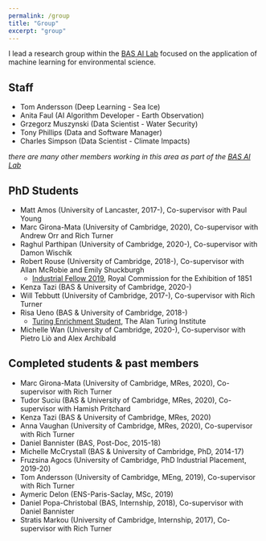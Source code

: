 ```yaml
---
permalink: /group
title: "Group"
excerpt: "group"
---
```


I lead a research group within the [BAS AI Lab](https://www.bas.ac.uk/ai) focused on the application of machine learning for environmental science.

## Staff
* Tom Andersson (Deep Learning - Sea Ice)
* Anita Faul (AI Algorithm Developer - Earth Observation)
* Grzegorz Muszynski (Data Scientist - Water Security) 
* Tony Phillips (Data and Software Manager)
* Charles Simpson (Data Scientist - Climate Impacts) 

_there are many other members working in this area as part of the [BAS AI Lab](https://www.bas.ac.uk/project/ai/#people)_


## PhD Students
* Matt Amos (University of Lancaster, 2017-), Co-supervisor with Paul Young
* Marc Girona-Mata (University of Cambridge, 2020), Co-supervisor with Andrew Orr and Rich Turner
* Raghul Parthipan (University of Cambridge, 2020-), Co-supervisor with Damon Wischik
* Robert Rouse (University of Cambridge, 2018-), Co-supervisor with Allan McRobie and Emily Shuckburgh
    * [Industrial Fellow 2019](https://www.royalcommission1851.org/predicting-flooding-effects-with-ai/), Royal Commission for the Exhibition of 1851
* Kenza Tazi (BAS & University of Cambridge, 2020-)
* Will Tebbutt (University of Cambridge, 2017-), Co-supervisor with Rich Turner
* Risa Ueno (BAS & University of Cambridge, 2018-)
    * [Turing Enrichment Student](https://www.turing.ac.uk/people/enrichment-students/risa-ueno), The Alan Turing Institute
* Michelle Wan (University of Cambridge, 2020-), Co-supervisor with Pietro Liò and Alex Archibald

<!-- ## MRes/MEng Students -->


## Completed students & past members
* Marc Girona-Mata (University of Cambridge, MRes, 2020), Co-supervisor with Rich Turner
* Tudor Suciu (BAS & University of Cambridge, MRes, 2020), Co-supervisor with Hamish Pritchard
* Kenza Tazi (BAS & University of Cambridge, MRes, 2020)
* Anna Vaughan (University of Cambridge, MRes, 2020), Co-supervisor with Rich Turner
* Daniel Bannister (BAS, Post-Doc, 2015-18)
* Michelle McCrystall (BAS & University of Cambridge, PhD, 2014-17)
* Fruzsina Agocs (University of Cambridge, PhD Industrial Placement, 2019-20)
* Tom Andersson (University of Cambridge, MEng, 2019), Co-supervisor with Rich Turner
* Aymeric Delon (ENS-Paris-Saclay, MSc, 2019)
* Daniel Popa-Christobal (BAS, Internship, 2018), Co-supervisor with Daniel Bannister
* Stratis Markou (University of Cambridge, Internship, 2017), Co-supervisor with Rich Turner